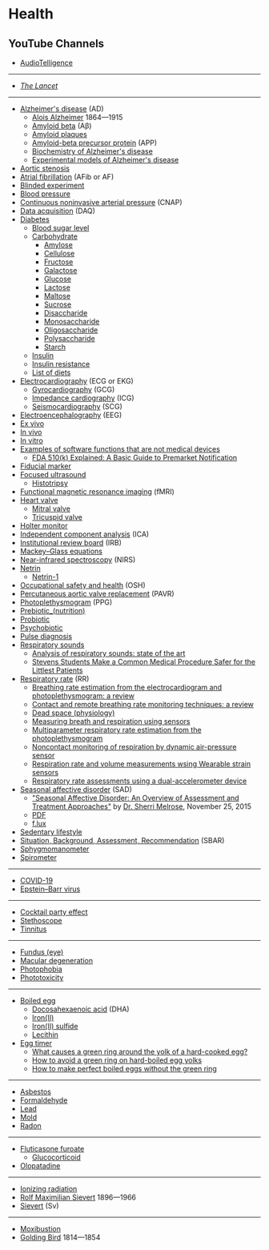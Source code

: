 # Health
## YouTube Channels
* [AudioTelligence](https://www.youtube.com/@audiotelligence5387)
---
* [*The Lancet*](https://en.wikipedia.org/wiki/The_Lancet)
---
* [Alzheimer's disease](https://en.wikipedia.org/wiki/Alzheimer%27s_disease) (AD)
  * [Alois Alzheimer](https://en.wikipedia.org/wiki/Alois_Alzheimer) 1864&mdash;1915
  * [Amyloid beta](https://en.wikipedia.org/wiki/Amyloid_beta) (Aβ)
  * [Amyloid plaques](https://en.wikipedia.org/wiki/Amyloid_plaques)
  * [Amyloid-beta precursor protein](https://en.wikipedia.org/wiki/Amyloid-beta_precursor_protein) (APP)
  * [Biochemistry of Alzheimer's disease](https://en.wikipedia.org/wiki/Biochemistry_of_Alzheimer%27s_disease)
  * [Experimental models of Alzheimer's disease](https://en.wikipedia.org/wiki/Experimental_models_of_Alzheimer%27s_disease)
* [Aortic stenosis](https://en.wikipedia.org/wiki/Aortic_stenosis)
* [Atrial fibrillation](https://en.wikipedia.org/wiki/Atrial_fibrillation) (AFib or AF)
* [Blinded experiment](https://en.wikipedia.org/wiki/Blinded_experiment)
* [Blood pressure](https://en.wikipedia.org/wiki/Blood_pressure)
* [Continuous noninvasive arterial pressure](https://en.wikipedia.org/wiki/Continuous_noninvasive_arterial_pressure) (CNAP)
* [Data acquisition](https://en.wikipedia.org/wiki/Data_acquisition) (DAQ)
* [Diabetes](https://en.wikipedia.org/wiki/Diabetes)
  * [Blood sugar level](https://en.wikipedia.org/wiki/Blood_sugar_level)
  * [Carbohydrate](https://en.wikipedia.org/wiki/Carbohydrate)
    * [Amylose](https://en.wikipedia.org/wiki/Amylose)
    * [Cellulose](https://en.wikipedia.org/wiki/Cellulose)
    * [Fructose](https://en.wikipedia.org/wiki/Fructose)
    * [Galactose](https://en.wikipedia.org/wiki/Galactose)
    * [Glucose](https://en.wikipedia.org/wiki/Glucose)
    * [Lactose](https://en.wikipedia.org/wiki/Lactose)
    * [Maltose](https://en.wikipedia.org/wiki/Maltose)
    * [Sucrose](https://en.wikipedia.org/wiki/Sucrose)
    * [Disaccharide](https://en.wikipedia.org/wiki/Disaccharide)
    * [Monosaccharide](https://en.wikipedia.org/wiki/Monosaccharide)
    * [Oligosaccharide](https://en.wikipedia.org/wiki/Oligosaccharide)
    * [Polysaccharide](https://en.wikipedia.org/wiki/Polysaccharide)
    * [Starch](https://en.wikipedia.org/wiki/Starch)
  * [Insulin](https://en.wikipedia.org/wiki/Insulin)
  * [Insulin resistance](https://en.wikipedia.org/wiki/Insulin_resistance)
  * [List of diets](https://en.wikipedia.org/wiki/List_of_diets)
* [Electrocardiography](https://en.wikipedia.org/wiki/Electrocardiography) (ECG or EKG)
  * [Gyrocardiography](https://www.ncbi.nlm.nih.gov/pmc/articles/PMC7700364/) (GCG)
  * [Impedance cardiography](https://en.wikipedia.org/wiki/Impedance_cardiography) (ICG)
  * [Seismocardiography](https://www.ncbi.nlm.nih.gov/pmc/articles/PMC8189030/) (SCG)
* [Electroencephalography](https://en.wikipedia.org/wiki/Electroencephalography) (EEG)
* [Ex vivo](https://en.wikipedia.org/wiki/Ex_vivo)
* [In vivo](https://en.wikipedia.org/wiki/In_vivo)
* [In vitro](https://en.wikipedia.org/wiki/In_vitro)
* [Examples of software functions that are not medical devices](https://www.fda.gov/medical-devices/device-software-functions-including-mobile-medical-applications/examples-software-functions-are-not-medical-devices)
  * [FDA 510(k) Explained: A Basic Guide to Premarket Notification](https://www.thefdagroup.com/blog/510k-explained)
* [Fiducial marker](https://en.wikipedia.org/wiki/Fiducial_marker)
* [Focused ultrasound](https://en.wikipedia.org/wiki/Focused_ultrasound)
  * [Histotripsy](https://en.wiktionary.org/wiki/histotripsy)
* [Functional magnetic resonance imaging](https://en.wikipedia.org/wiki/Functional_magnetic_resonance_imaging) (fMRI)
* [Heart valve](https://en.wikipedia.org/wiki/Heart_valve)
  * [Mitral valve](https://en.wikipedia.org/wiki/Mitral_valve)
  * [Tricuspid valve](https://en.wikipedia.org/wiki/Tricuspid_valve)
* [Holter monitor](https://en.wikipedia.org/wiki/Holter_monitor)
* [Independent component analysis](https://en.wikipedia.org/wiki/Independent_component_analysis) (ICA)
* [Institutional review board](https://en.wikipedia.org/wiki/Institutional_review_board) (IRB)
* [Mackey–Glass equations](https://en.wikipedia.org/wiki/Mackey%E2%80%93Glass_equations)
* [Near-infrared spectroscopy](https://en.wikipedia.org/wiki/Near-infrared_spectroscopy) (NIRS)
* [Netrin](https://en.wikipedia.org/wiki/Netrin)
  * [Netrin-1](https://en.wikipedia.org/wiki/Netrin_1)
* [Occupational safety and health](https://en.wikipedia.org/wiki/Occupational_safety_and_health) (OSH)
* [Percutaneous aortic valve replacement](https://en.wikipedia.org/wiki/Percutaneous_aortic_valve_replacement) (PAVR)
* [Photoplethysmogram](https://en.wikipedia.org/wiki/Photoplethysmogram) (PPG)
* [Prebiotic_(nutrition)](https://en.wikipedia.org/wiki/Prebiotic_(nutrition))
* [Probiotic](https://en.wikipedia.org/wiki/Probiotic)
* [Psychobiotic](https://en.wikipedia.org/wiki/Psychobiotic)
* [Pulse diagnosis](https://en.wikipedia.org/wiki/Pulse_diagnosis)
* [Respiratory sounds](https://en.wikipedia.org/wiki/Respiratory_sounds)
  * [Analysis of respiratory sounds: state of the art](https://www.ncbi.nlm.nih.gov/pmc/articles/PMC2990233/)
  * [Stevens Students Make a Common Medical Procedure Safer for the Littlest Patients](https://www.stevens.edu/news/stevens-students-make-common-medical-procedure-safer-littlest-patients)
* [Respiratory rate](https://en.wikipedia.org/wiki/Respiratory_rate) (RR)
  * [Breathing rate estimation from the electrocardiogram and photoplethysmogram: a review](https://ieeexplore.ieee.org/document/8081839)
  * [Contact and remote breathing rate monitoring techniques: a review](https://www.ncbi.nlm.nih.gov/pmc/articles/PMC8769001/)
  * [Dead space (physiology)](https://en.wikipedia.org/wiki/Dead_space_(physiology))
  * [Measuring breath and respiration using sensors](https://www.news-medical.net/whitepaper/20181015/Measuring-Breath-and-Respiration-Using-Sensors.aspx)
  * [Multiparameter respiratory rate estimation from the photoplethysmogram](https://ieeexplore.ieee.org/document/6458992)
  * [Noncontact monitoring of respiration by dynamic air-pressure sensor](https://www.ncbi.nlm.nih.gov/pmc/articles/PMC4581013/)
  * [Respiration rate and volume measurements wsing Wearable strain sensors](https://www.nature.com/articles/s41746-019-0083-3)
  * [Respiratory rate assessments using a dual-accelerometer device](https://www.sciencedirect.com/science/article/abs/pii/S1569904813003698)
* [Seasonal affective disorder](https://en.wikipedia.org/wiki/Seasonal_affective_disorder) (SAD)
  * ["Seasonal Affective Disorder: An Overview of Assessment and Treatment Approaches"](https://pubmed.ncbi.nlm.nih.gov/26688752/) by [Dr. Sherri Melrose](https://www.athabascau.ca/health-disciplines/our-people/sherri-melrose.html), November 25, 2015
  * [PDF](https://www.ncbi.nlm.nih.gov/pmc/articles/PMC4673349/pdf/DRT2015-178564.pdf)
  * [f.lux](https://en.wikipedia.org/wiki/F.lux)
* [Sedentary lifestyle](https://en.wikipedia.org/wiki/Sedentary_lifestyle)
* [Situation, Background, Assessment, Recommendation](https://en.wikipedia.org/wiki/SBAR) (SBAR)
* [Sphygmomanometer](https://en.wikipedia.org/wiki/Sphygmomanometer)
* [Spirometer](https://en.wikipedia.org/wiki/Spirometer)
---
* [COVID-19](https://en.wikipedia.org/wiki/COVID-19)
* [Epstein–Barr virus](https://en.wikipedia.org/wiki/Epstein%E2%80%93Barr_virus)
---
* [Cocktail party effect](https://en.wikipedia.org/wiki/Cocktail_party_effect)
* [Stethoscope](Stethoscope)
* [Tinnitus](https://en.wikipedia.org/wiki/Tinnitus)
---
* [Fundus (eye)](https://en.wikipedia.org/wiki/Fundus_(eye))
* [Macular degeneration](https://en.wikipedia.org/wiki/Macular_degeneration)
* [Photophobia](https://en.wikipedia.org/wiki/Photophobia)
* [Phototoxicity](https://en.wikipedia.org/wiki/Phototoxicity)
---
* [Boiled egg](https://en.wikipedia.org/wiki/Boiled_egg)
  * [Docosahexaenoic acid](https://en.wikipedia.org/wiki/Docosahexaenoic_acid) (DHA)
  * [Iron(II)](https://en.wikipedia.org/wiki/Iron(II))
  * [Iron(II) sulfide](https://en.wikipedia.org/wiki/Iron(II)_sulfide)
  * [Lecithin](https://en.wikipedia.org/wiki/Lecithin)
* [Egg timer](https://en.wikipedia.org/wiki/Egg_timer)
  * [What causes a green ring around the yolk of a hard-cooked egg?](https://ask.usda.gov/s/article/What-causes-a-green-ring-around-the-yolk-of-a-hard-cooked-egg)
  * [How to avoid a green ring on hard-boiled egg yolks](https://food.unl.edu/how-avoid-green-ring-hard-boiled-egg-yolks)
  * [How to make perfect boiled eggs without the green ring](https://www.uaex.uada.edu/counties/miller/news/fcs/meats-proteins/How%20to%20Make%20Perfect%20Boiled%20Eggs%20Without%20the%20Green%20Ring.aspx)
---
* [Asbestos](https://en.wikipedia.org/wiki/Asbestos)
* [Formaldehyde](https://en.wikipedia.org/wiki/Formaldehyde)
* [Lead](https://en.wikipedia.org/wiki/Lead)
* [Mold](https://en.wikipedia.org/wiki/Mold)
* [Radon](https://en.wikipedia.org/wiki/Radon)
---
* [Fluticasone furoate](https://en.wikipedia.org/wiki/Fluticasone_furoate)
  * [Glucocorticoid](https://en.wikipedia.org/wiki/Glucocorticoid)
* [Olopatadine](https://en.wikipedia.org/wiki/Olopatadine)
---
* [Ionizing radiation](https://en.wikipedia.org/wiki/Ionizing_radiation)
* [Rolf Maximilian Sievert](https://en.wikipedia.org/wiki/Rolf_Maximilian_Sievert) 1896&mdash;1966
* [Sievert](https://en.wikipedia.org/wiki/Sievert) (Sv)
---
* [Moxibustion](https://en.wikipedia.org/wiki/Moxibustion)
* [Golding Bird](https://en.wikipedia.org/wiki/Golding_Bird) 1814&mdash;1854
